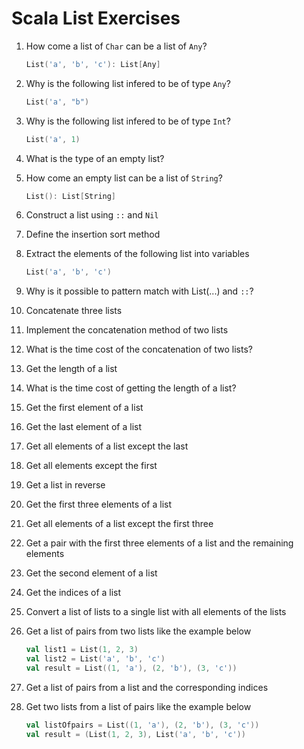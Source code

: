 # Scala List Exercises

1. How come a list of `Char` can be a list of `Any`?

    ```scala
    List('a', 'b', 'c'): List[Any]
    ```

2. Why is the following list infered to be of type `Any`?

    ```scala
    List('a', "b")
    ``` 
 
3. Why is the following list infered to be of type `Int`?

    ```scala
    List('a', 1)
    ```

4. What is the type of an empty list?

5. How come an empty list can be a list of `String`?

    ```scala
    List(): List[String]
    ```

6. Construct a list using `::` and `Nil`

7. Define the insertion sort method

8. Extract the elements of the following list into variables

    ```scala
    List('a', 'b', 'c')
    ```

9. Why is it possible to pattern match with List(...) and `::`?

10. Concatenate three lists

11. Implement the concatenation method of two lists

12. What is the time cost of the concatenation of two lists?

13. Get the length of a list

14. What is the time cost of getting the length of a list?

15. Get the first element of a list

16. Get the last element of a list

17. Get all elements of a list except the last

18. Get all elements except the first

19. Get a list in reverse

20. Get the first three elements of a list

21. Get all elements of a list except the first three

22. Get a pair with the first three elements of a list and the remaining elements

23. Get the second element of a list

24. Get the indices of a list

25. Convert a list of lists to a single list with all elements of the lists

26. Get a list of pairs from two lists like the example below

    ```scala
    val list1 = List(1, 2, 3)
    val list2 = List('a', 'b', 'c')
    val result = List((1, 'a'), (2, 'b'), (3, 'c'))
    ```

27. Get a list of pairs from a list and the corresponding indices

28. Get two lists from a list of pairs like the example below

    ```scala
    val listOfpairs = List((1, 'a'), (2, 'b'), (3, 'c'))
    val result = (List(1, 2, 3), List('a', 'b', 'c'))
    ```
